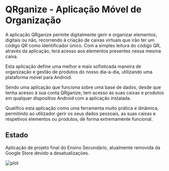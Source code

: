 # QRganize - Aplicação Móvel de Organização

A aplicação QRganize permite digitalmente gerir e organizar elementos, digitais ou não, recorrendo à criação de caixas virtuais que irão ter um código QR como identificador único. Com a simples leitura do código QR, através da aplicação, terá acesso aos elementos presentes nessa mesma caixa.

Esta aplicação define uma melhor e mais sofisticada maneira de organização e gestão de produtos do nosso dia-a-dia, utilizando uma plataforma móvel para Android.

Sendo uma aplicação que funciona sobre uma base de dados, desde que tenha acesso à sua conta QRganize, tem acesso às suas caixas e produtos em qualquer dispositivo Android com a aplicação instalada.

Qualifico esta aplicação como uma ferramenta muito prática e dinâmica, permitindo ao utilizador gerir os seus dados pessoais, as suas caixas e respetivos elementos ou produtos, de forma extremamente funcional.


## Estado
Aplicação de projeto final do Ensino Secundário, atualmente removida da Google Store devido a desatualizações.

![plot]([https://github.com/henriqueleote/qrganize/blob/main/Apresenta%C3%A7%C3%A3o/Mockups/Mockup3.png])
